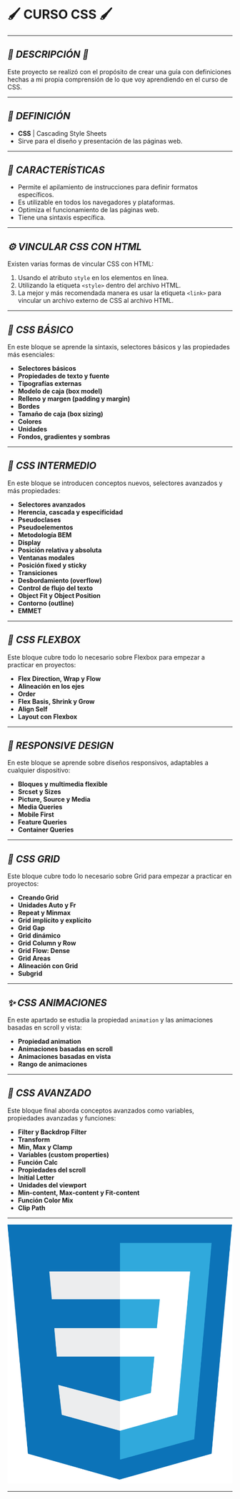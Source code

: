 # 🖌 **CURSO CSS** 🖌

---

## _📍 DESCRIPCIÓN 📍_

Este proyecto se realizó con el propósito de crear una guía con definiciones hechas a mi propia comprensión de lo que voy aprendiendo en el curso de CSS.

---

## _📝 DEFINICIÓN_

- **CSS** | Cascading Style Sheets
- Sirve para el diseño y presentación de las páginas web.

---

## _📌 CARACTERÍSTICAS_

- Permite el apilamiento de instrucciones para definir formatos específicos.
- Es utilizable en todos los navegadores y plataformas.
- Optimiza el funcionamiento de las páginas web.
- Tiene una sintaxis específica.

---

## _⚙ VINCULAR CSS CON HTML_

Existen varias formas de vincular CSS con HTML:

1. Usando el atributo `style` en los elementos en línea.
2. Utilizando la etiqueta `<style>` dentro del archivo HTML.
3. La mejor y más recomendada manera es usar la etiqueta `<link>` para vincular un archivo externo de CSS al archivo HTML.

---

## _🎯 CSS BÁSICO_

En este bloque se aprende la sintaxis, selectores básicos y las propiedades más esenciales:

- **Selectores básicos**
- **Propiedades de texto y fuente**
- **Tipografías externas**
- **Modelo de caja (box model)**
- **Relleno y margen (padding y margin)**
- **Bordes**
- **Tamaño de caja (box sizing)**
- **Colores**
- **Unidades**
- **Fondos, gradientes y sombras**

---

## _📁 CSS INTERMEDIO_

En este bloque se introducen conceptos nuevos, selectores avanzados y más propiedades:

- **Selectores avanzados**
- **Herencia, cascada y especificidad**
- **Pseudoclases**
- **Pseudoelementos**
- **Metodología BEM**
- **Display**
- **Posición relativa y absoluta**
- **Ventanas modales**
- **Posición fixed y sticky**
- **Transiciones**
- **Desbordamiento (overflow)**
- **Control de flujo del texto**
- **Object Fit y Object Position**
- **Contorno (outline)**
- **EMMET**

---

## _📏 CSS FLEXBOX_

Este bloque cubre todo lo necesario sobre Flexbox para empezar a practicar en proyectos:

- **Flex Direction, Wrap y Flow**
- **Alineación en los ejes**
- **Order**
- **Flex Basis, Shrink y Grow**
- **Align Self**
- **Layout con Flexbox**

---

## _📱 RESPONSIVE DESIGN_

En este bloque se aprende sobre diseños responsivos, adaptables a cualquier dispositivo:

- **Bloques y multimedia flexible**
- **Srcset y Sizes**
- **Picture, Source y Media**
- **Media Queries**
- **Mobile First**
- **Feature Queries**
- **Container Queries**

---

## _📐 CSS GRID_

Este bloque cubre todo lo necesario sobre Grid para empezar a practicar en proyectos:

- **Creando Grid**
- **Unidades Auto y Fr**
- **Repeat y Minmax**
- **Grid implícito y explícito**
- **Grid Gap**
- **Grid dinámico**
- **Grid Column y Row**
- **Grid Flow: Dense**
- **Grid Areas**
- **Alineación con Grid**
- **Subgrid**

---

## _✨ CSS ANIMACIONES_

En este apartado se estudia la propiedad `animation` y las animaciones basadas en scroll y vista:

- **Propiedad animation**
- **Animaciones basadas en scroll**
- **Animaciones basadas en vista**
- **Rango de animaciones**

---

## _🚀 CSS AVANZADO_

Este bloque final aborda conceptos avanzados como variables, propiedades avanzadas y funciones:

- **Filter y Backdrop Filter**
- **Transform**
- **Min, Max y Clamp**
- **Variables (custom properties)**
- **Función Calc**
- **Propiedades del scroll**
- **Initial Letter**
- **Unidades del viewport**
- **Min-content, Max-content y Fit-content**
- **Función Color Mix**
- **Clip Path**

---

<img src="img/css.svg" alt="CSS Logo">

---

